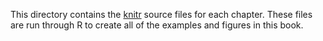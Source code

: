 
This directory contains the [knitr](http://yihui.name/knitr/) source files for each chapter.  These files are run through R to create all of the examples and figures in this book. 


